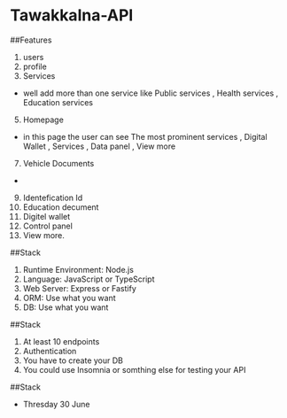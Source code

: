 # Tawakkalna-API


##Features
1. users
2. profile
3. Services
- well add more than one service like Public services , Health services , Education services 

5. Homepage
- in this page the user can see The most prominent services , Digital Wallet , Services , Data panel , View more

7. Vehicle Documents
- 

9. Identefication Id
10. Education decument
11. Digitel wallet
12. Control panel
13. View more.



##Stack
1. Runtime Environment: Node.js
2. Language: JavaScript or TypeScript
3. Web Server: Express or Fastify
4. ORM: Use what you want
5. DB: Use what you want



##Stack
1. At least 10 endpoints
2. Authentication
3. You have to create your DB
4. You could use Insomnia or somthing else for testing your API



##Stack
- Thresday 30 June
